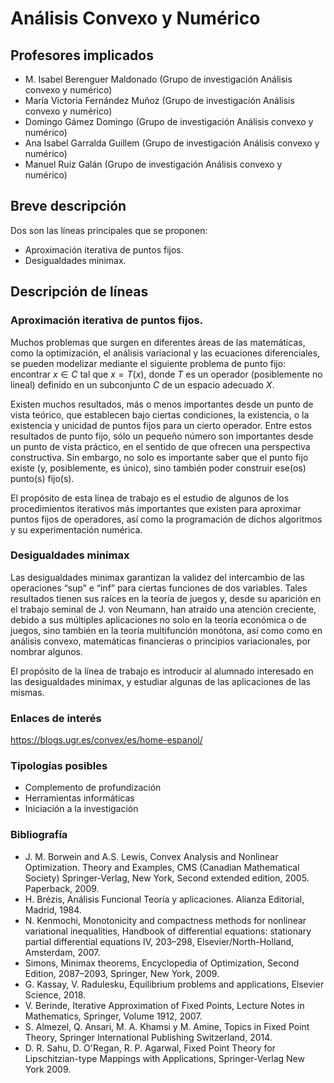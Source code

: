 # Análisis Convexo y Numérico

## Profesores implicados 
-  M. Isabel Berenguer Maldonado (Grupo de investigación Análisis convexo y numérico)
- María Victoria Fernández Muñoz (Grupo de investigación Análisis convexo y numérico)
- Domingo Gámez Domingo (Grupo de investigación Análisis convexo y numérico)
- Ana Isabel Garralda Guillem (Grupo de investigación Análisis convexo y numérico)
- Manuel Ruiz Galán (Grupo de investigación Análisis convexo y numérico)

## Breve descripción
Dos son las líneas principales que se proponen:
-  Aproximación iterativa de puntos fijos.
-  Desigualdades minimax.

## Descripción de líneas

### Aproximación iterativa de puntos fijos.
Muchos problemas que surgen en diferentes áreas de las matemáticas, como la optimización, el análisis variacional y las ecuaciones diferenciales, se pueden modelizar mediante el siguiente problema de punto fijo:
encontrar $x \in C$ tal que $x = T (x)$,
donde $T$ es un operador (posiblemente no lineal) definido en un subconjunto $C$ de un espacio adecuado $X$. 

Existen muchos resultados, más o menos importantes desde un punto de vista teórico, que establecen bajo ciertas condiciones, la existencia, o la existencia y unicidad de puntos fijos para un cierto operador. 
Entre estos resultados de punto fijo, sólo un pequeño número son importantes desde un punto de vista práctico, en el sentido de que ofrecen una perspectiva constructiva. Sin embargo, no solo es importante saber que el punto fijo existe (y, posiblemente, es único), sino también poder construir ese(os) punto(s) fijo(s). 

El propósito de esta línea de trabajo es el estudio de algunos de los procedimientos iterativos más importantes que existen para aproximar puntos fijos de operadores, así como la programación de dichos algoritmos y su experimentación numérica.

### Desigualdades minimax
Las desigualdades minimax garantizan la validez del intercambio de las operaciones “sup” e “inf” para ciertas funciones de dos variables. Tales resultados tienen sus raíces en la teoría de juegos y, desde su aparición en el trabajo seminal de J. von Neumann, han atraído una atención creciente, debido a sus múltiples aplicaciones no solo en la teoría económica o de juegos, sino también en la teoría multifunción monótona, así como como en análisis convexo,  matemáticas financieras o principios variacionales, por nombrar algunos. 

El propósito de la línea de trabajo es introducir al alumnado interesado en las desigualdades minimax, y estudiar algunas de las aplicaciones de las mismas.


### Enlaces de interés
https://blogs.ugr.es/convex/es/home-espanol/

### Tipologías posibles
- Complemento de profundización
- Herramientas informáticas
- Iniciación a la investigación

### Bibliografía
- J. M. Borwein and A.S. Lewis, Convex Analysis and Nonlinear Optimization. Theory and Examples, CMS (Canadian Mathematical Society) Springer-Verlag, New York, Second extended edition, 2005. Paperback, 2009. 
- H. Brézis, Análisis Funcional Teoría y aplicaciones. Alianza Editorial, Madrid, 1984. 
- N. Kenmochi, Monotonicity and compactness methods for nonlinear variational inequalities, Handbook of differential equations: stationary partial differential equations IV, 203–298, Elsevier/North-Holland, Amsterdam, 2007. 
- Simons, Minimax theorems, Encyclopedia of Optimization, Second Edition, 2087–2093, Springer, New York, 2009. 
- G. Kassay, V. Radulesku, Equilibrium problems and applications, Elsevier Science, 2018.
- V. Berinde, Iterative Approximation of Fixed Points, Lecture Notes in Mathematics, Springer, Volume 1912, 2007. 
- S. Almezel, Q. Ansari, M. A. Khamsi y M. Amine, Topics in Fixed Point Theory, Springer International Publishing Switzerland, 2014. 
- D.  R. Sahu, D. O'Regan, R. P. Agarwal, Fixed Point Theory for Lipschitzian-type Mappings with Applications, Springer-Verlag New York 2009.
